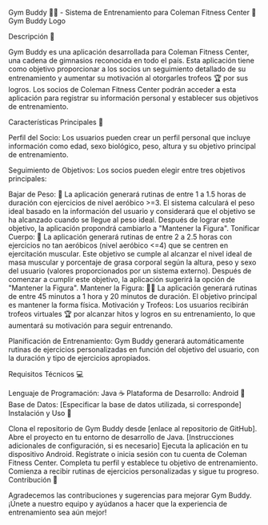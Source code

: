 Gym Buddy 🏋️‍♂️ - Sistema de Entrenamiento para Coleman Fitness Center 💪
Gym Buddy Logo

Descripción 📝

Gym Buddy es una aplicación desarrollada para Coleman Fitness Center, una cadena de gimnasios reconocida en todo el país. Esta aplicación tiene como objetivo proporcionar a los socios un seguimiento detallado de su entrenamiento y aumentar su motivación al otorgarles trofeos 🏆 por sus logros. Los socios de Coleman Fitness Center podrán acceder a esta aplicación para registrar su información personal y establecer sus objetivos de entrenamiento.

Características Principales 🌟

Perfil del Socio: Los usuarios pueden crear un perfil personal que incluye información como edad, sexo biológico, peso, altura y su objetivo principal de entrenamiento.

Seguimiento de Objetivos: Los socios pueden elegir entre tres objetivos principales:

Bajar de Peso: 💃 La aplicación generará rutinas de entre 1 a 1.5 horas de duración con ejercicios de nivel aeróbico >=3. El sistema calculará el peso ideal basado en la información del usuario y considerará que el objetivo se ha alcanzado cuando se llegue al peso ideal. Después de lograr este objetivo, la aplicación propondrá cambiarlo a "Mantener la Figura".
Tonificar Cuerpo: 💪 La aplicación generará rutinas de entre 2 a 2.5 horas con ejercicios no tan aeróbicos (nivel aeróbico <=4) que se centren en ejercitación muscular. Este objetivo se cumple al alcanzar el nivel ideal de masa muscular y porcentaje de grasa corporal según la altura, peso y sexo del usuario (valores proporcionados por un sistema externo). Después de comenzar a cumplir este objetivo, la aplicación sugerirá la opción de "Mantener la Figura".
Mantener la Figura: 🏃‍♀️ La aplicación generará rutinas de entre 45 minutos a 1 hora y 20 minutos de duración. El objetivo principal es mantener la forma física.
Motivación y Trofeos: Los usuarios recibirán trofeos virtuales 🏆 por alcanzar hitos y logros en su entrenamiento, lo que aumentará su motivación para seguir entrenando.

Planificación de Entrenamiento: Gym Buddy generará automáticamente rutinas de ejercicios personalizadas en función del objetivo del usuario, con la duración y tipo de ejercicios apropiados.

Requisitos Técnicos 💻

Lenguaje de Programación: Java ☕
Plataforma de Desarrollo: Android 📱
Base de Datos: [Especificar la base de datos utilizada, si corresponde]
Instalación y Uso 🚀

Clona el repositorio de Gym Buddy desde [enlace al repositorio de GitHub].
Abre el proyecto en tu entorno de desarrollo de Java.
[Instrucciones adicionales de configuración, si es necesario]
Ejecuta la aplicación en tu dispositivo Android.
Regístrate o inicia sesión con tu cuenta de Coleman Fitness Center.
Completa tu perfil y establece tu objetivo de entrenamiento.
Comienza a recibir rutinas de ejercicios personalizadas y sigue tu progreso.
Contribución 🤝

Agradecemos las contribuciones y sugerencias para mejorar Gym Buddy. ¡Únete a nuestro equipo y ayúdanos a hacer que la experiencia de entrenamiento sea aún mejor!
